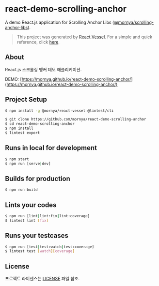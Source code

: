 # react-demo-scrolling-anchor
A demo React.js application for Scrolling Anchor Libs ([@mornya/scrolling-anchor-libs](https://www.npmjs.com/package/@mornya/scrolling-anchor-libs)).

> This project was generated by [React Vessel](https://www.npmjs.com/package/@mornya/react-vessel).
  For a simple and quick reference, click [here](https://mornya.github.io/documents/guide/react-vessel.md).

## About
React.js 스크롤링 앵커 데모 애플리케이션.

DEMO: [https://mornya.github.io/react-demo-scrolling-anchor/](https://mornya.github.io/react-demo-scrolling-anchor/)

## Project Setup
```bash
$ npm install -g @mornya/react-vessel @lintest/cli

$ git clone https://github.com/mornya/react-demo-scrolling-anchor
$ cd react-demo-scrolling-anchor
$ npm install
$ lintest export
```

## Runs in local for development
```bash
$ npm start
$ npm run [serve|dev]
```

## Builds for production
```bash
$ npm run build
```

## Lints your codes
```bash
$ npm run [lint|lint:fix|lint:coverage]
$ lintest lint [fix]
```

## Runs your testcases
```bash
$ npm run [test|test:watch|test:coverage]
$ lintest test [watch][coverage]
```

## License
프로젝트 라이센스는 [LICENSE](LICENSE) 파일 참조.
